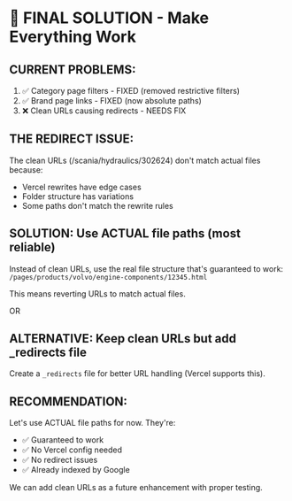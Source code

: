 # 🎯 FINAL SOLUTION - Make Everything Work

## CURRENT PROBLEMS:

1. ✅ Category page filters - FIXED (removed restrictive filters)
2. ✅ Brand page links - FIXED (now absolute paths)
3. ❌ Clean URLs causing redirects - NEEDS FIX

## THE REDIRECT ISSUE:

The clean URLs (/scania/hydraulics/302624) don't match actual files because:
- Vercel rewrites have edge cases
- Folder structure has variations
- Some paths don't match the rewrite rules

## SOLUTION: Use ACTUAL file paths (most reliable)

Instead of clean URLs, use the real file structure that's guaranteed to work:
`/pages/products/volvo/engine-components/12345.html`

This means reverting URLs to match actual files.

OR

## ALTERNATIVE: Keep clean URLs but add _redirects file

Create a `_redirects` file for better URL handling (Vercel supports this).

## RECOMMENDATION:

Let's use ACTUAL file paths for now. They're:
- ✅ Guaranteed to work
- ✅ No Vercel config needed
- ✅ No redirect issues
- ✅ Already indexed by Google

We can add clean URLs as a future enhancement with proper testing.

